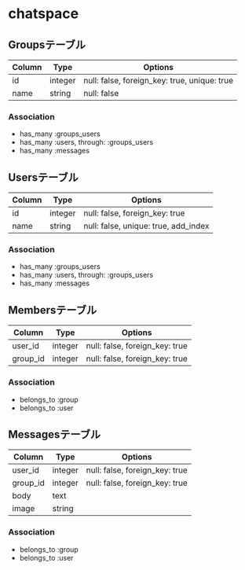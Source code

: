 # chatspace

## Groupsテーブル

|Column|Type|Options|
|------|----|-------|
|id|integer|null: false, foreign_key: true, unique: true|
|name|string|null: false|

### Association
- has_many :groups_users
- has_many :users, through: :groups_users
- has_many :messages

## Usersテーブル

|Column|Type|Options|
|------|----|-------|
|id|integer|null: false, foreign_key: true|
|name|string|null: false, unique: true, add_index|

### Association
- has_many :groups_users
- has_many :users, through: :groups_users
- has_many :messages

## Membersテーブル

|Column|Type|Options|
|------|----|-------|
|user_id|integer|null: false, foreign_key: true|
|group_id|integer|null: false, foreign_key: true|

### Association
- belongs_to :group
- belongs_to :user

## Messagesテーブル

|Column|Type|Options|
|------|----|-------|
|user_id|integer|null: false, foreign_key: true|
|group_id|integer|null: false, foreign_key: true|
|body|text||
|image|string||

### Association
- belongs_to :group
- belongs_to :user
